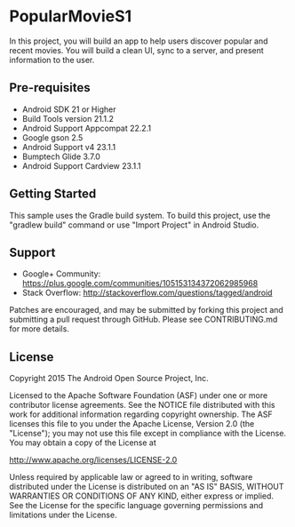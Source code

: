 # PopularMovieS1
In this project, you will build an app to help users discover popular and recent movies. You will build a clean UI, sync to a server, and present information to the user.

Pre-requisites
--------------

- Android SDK 21 or Higher
- Build Tools version 21.1.2
- Android Support Appcompat 22.2.1
- Google gson 2.5
- Android Support v4 23.1.1
- Bumptech Glide 3.7.0
- Android Support Cardview 23.1.1

Getting Started
---------------
This sample uses the Gradle build system.  To build this project, use the
"gradlew build" command or use "Import Project" in Android Studio.

Support
-------

- Google+ Community: https://plus.google.com/communities/105153134372062985968
- Stack Overflow: http://stackoverflow.com/questions/tagged/android

Patches are encouraged, and may be submitted by forking this project and
submitting a pull request through GitHub. Please see CONTRIBUTING.md for more details.

License
-------
Copyright 2015 The Android Open Source Project, Inc.

Licensed to the Apache Software Foundation (ASF) under one or more contributor
license agreements.  See the NOTICE file distributed with this work for
additional information regarding copyright ownership.  The ASF licenses this
file to you under the Apache License, Version 2.0 (the "License"); you may not
use this file except in compliance with the License.  You may obtain a copy of
the License at

http://www.apache.org/licenses/LICENSE-2.0

Unless required by applicable law or agreed to in writing, software
distributed under the License is distributed on an "AS IS" BASIS, WITHOUT
WARRANTIES OR CONDITIONS OF ANY KIND, either express or implied.  See the
License for the specific language governing permissions and limitations under
the License.

